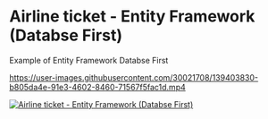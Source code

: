 # Airline ticket - Entity Framework (Databse First)
Example of Entity Framework Databse First



https://user-images.githubusercontent.com/30021708/139403830-b805da4e-91e3-4602-8460-71567f5fac1d.mp4

[![Airline ticket - Entity Framework (Databse First) ](https://img.youtube.com/vi/--YWTLRCyDA/0.jpg)](http://www.youtube.com/watch?v=--YWTLRCyDA)
